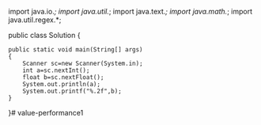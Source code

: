 import java.io.*;
import java.util.*;
import java.text.*;
import java.math.*;
import java.util.regex.*;

public class Solution {

    public static void main(String[] args) 
    {
        Scanner sc=new Scanner(System.in);
        int a=sc.nextInt();
        float b=sc.nextFloat();
        System.out.println(a);
        System.out.printf("%.2f",b);
    }
}# value-performance1

